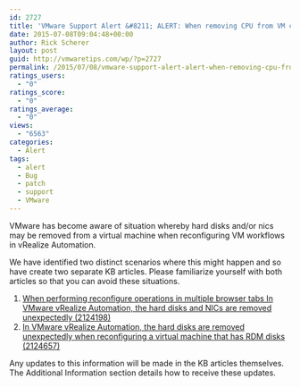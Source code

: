 ```yaml
---
id: 2727
title: 'VMware Support Alert &#8211; ALERT: When removing CPU from VM configuration hard disks and nic are removed'
date: 2015-07-08T09:04:48+00:00
author: Rick Scherer
layout: post
guid: http://vmwaretips.com/wp/?p=2727
permalink: /2015/07/08/vmware-support-alert-alert-when-removing-cpu-from-vm-configuration-hard-disks-and-nic-are-removed/
ratings_users:
  - "0"
ratings_score:
  - "0"
ratings_average:
  - "0"
views:
  - "6563"
categories:
  - Alert
tags:
  - alert
  - Bug
  - patch
  - support
  - VMware
---
```

VMware has become aware of situation whereby hard disks and/or nics may be removed from a virtual machine when reconfiguring VM workflows in vRealize Automation.

We have identified two distinct scenarios where this might happen and so have create two separate KB articles. Please familiarize yourself with both articles so that you can avoid these situations.

  1. <a href="http://vmw.re/1CppMEA" target="_blank">When performing reconfigure operations in multiple browser tabs In VMware vRealize Automation, the hard disks and NICs are removed unexpectedly (2124198)</a>
  2. <a href="http://vmw.re/1MeYGQg" target="_blank">In VMware vRealize Automation, the hard disks are removed unexpectedly when reconfiguring a virtual machine that has RDM disks (2124657)</a>

Any updates to this information will be made in the KB articles themselves. The Additional Information section details how to receive these updates.